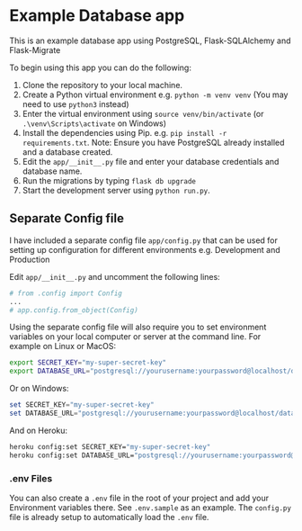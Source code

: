 # Example Database app

This is an example database app using PostgreSQL, Flask-SQLAlchemy and Flask-Migrate

To begin using this app you can do the following:

1. Clone the repository to your local machine.
2. Create a Python virtual environment e.g. `python -m venv venv` (You may need to use `python3` instead)
3. Enter the virtual environment using `source venv/bin/activate` (or `.\venv\Scripts\activate` on Windows)
4. Install the dependencies using Pip. e.g. `pip install -r requirements.txt`. Note: Ensure you have PostgreSQL already installed and a database created.
5. Edit the `app/__init__.py` file and enter your database credentials and database name.
6. Run the migrations by typing `flask db upgrade`
7. Start the development server using `python run.py`.

## Separate Config file

I have included a separate config file `app/config.py` that can be used for setting up
configuration for different environments e.g. Development and Production

Edit `app/__init__.py` and uncomment the following lines:

```python
# from .config import Config
...
# app.config.from_object(Config)
```

Using the separate config file will also require you to set environment variables on your local computer or server at the command line. For example on Linux or MacOS:

```bash
export SECRET_KEY="my-super-secret-key"
export DATABASE_URL="postgresql://yourusername:yourpassword@localhost/databasename"
```

Or on Windows:

```powershell
set SECRET_KEY="my-super-secret-key"
set DATABASE_URL="postgresql://yourusername:yourpassword@localhost/databasename"
```

And on Heroku:

```bash
heroku config:set SECRET_KEY="my-super-secret-key"
heroku config:set DATABASE_URL="postgresql://yourusername:yourpassword@localhost/databasename"
```

### .env Files

You can also create a `.env` file in the root of your project and add your Environment variables there. See `.env.sample` as an example. The `config.py` file is already setup to automatically load the `.env` file.

